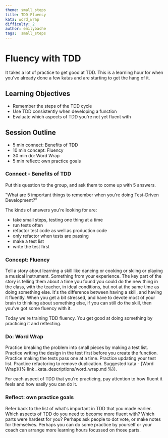```yaml
---
theme: small_steps
title: TDD Fluency
kata: word_wrap
difficulty: 2
author: emilybache
tags:  small_steps
---
```


# Fluency with TDD

It takes a lot of practice to get good at TDD. This is a learning hour for when you've already done a few katas and are starting to get the hang of it.

## Learning Objectives

* Remember the steps of the TDD cycle
* Use TDD consistently when developing a function
* Evaluate which aspects of TDD you're not yet fluent with

## Session Outline

* 5 min connect: Benefits of TDD
* 10 min concept: Fluency
* 30 min do: Word Wrap
* 5 min reflect: own practice goals

### Connect - Benefits of TDD
Put this question to the group, and ask them to come up with 5 answers.

"What are 5 important things to remember when you're doing Test-Driven Development?"

The kinds of answers you're looking for are:

- take small steps, testing one thing at a time
- run tests often
- refactor test code as well as production code
- only refactor when tests are passing
- make a test list
- write the test first

### Concept: Fluency
Tell a story about learning a skill like dancing or cooking or skiing or playing a musical instrument. Something from your experience. The key part of the story is telling them about a time you found you could do the new thing in the class, with the teacher, in ideal conditions, but not at the same time as doing something else. It's the difference between having a skill, and having it fluently. When you get a bit stressed, and have to devote most of your brain to thinking about something else, if you can still do the skill, then you've got some fluency with it.

Today we're training TDD fluency. You get good at doing something by practicing it and reflecting.

### Do: Word Wrap
Practice breaking the problem into small pieces by making a test list. Practice writing the design in the test first before you create the function. Practice making the tests pass one at a time. Practice updating your test list. Practice refactoring to remove duplication. Suggested kata - [Word Wrap]({% link _kata_descriptions/word_wrap.md %}).

For each aspect of TDD that you're practicing, pay attention to how fluent it feels and how easily you can do it.

### Reflect: own practice goals
Refer back to the list of what's important in TDD that you made earlier. Which aspects of TDD do you need to become more fluent with? Which parts were hardest for you? Perhaps ask people to dot vote, or make notes for themselves. Perhaps you can do some practice by yourself or your coach can arrange more learning hours focussed on those parts. 

